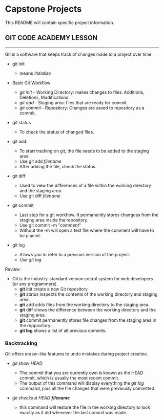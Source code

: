# Capstone Projects
This README will contain specific project information. 

## GIT CODE ACADEMY LESSON
---
Git is a software that keeps track of changes made to a project over time. 

* git init
  * means _Initialize_

* Basic Git Workflow
  * _git init_ - Working Directory: makes changes to files: Additions, Deletions, Modifications
  * _git add_ - Staging area: files that are ready for commit
  * _git commit_ - Repository: Changes are saved to repository as a commit. 

* git status
  * To check the status of changed files. 

* git add
  * To start tracking on git, the file needs to be added to the staging area
  * Use git add _filename_
  * After adding the file, check the status. 

* git diff
  * Used to view the differences of a file within the working directory and the staging area. 
  * Use git diff _filename_

* git commit
  * Last step for a git workflow. It permanently stores changess from the staging area inside the repository. 
  * Use git commit -m "_comment_" 
  * Without the -m will open a text file where the comment will have to be placed. 

* git log
  * Allows you to refer to a previous version of the project. 
  * Use _git log_


Review: 
* Git is the industry-standard version coltrol system for web developers (or any programmers). 
  * **git** init creats a new Git repository
  * **git** status inspects the contents of the working directory and staging area. 
  * **git** add adds files from the working directory to the staging area. 
  * **git** diff shows the difference between the working directory and the staging area. 
  * **git** commit permanently stores file changes from the staging area in the reppository. 
  * **git log** shows a list of all previous commits. 

### Backtracking
Git offers eraser-like features to undo mistakes during project creatino. 

* _git show HEAD_
    * The commit that you are currently own is known as the HEAD commit, which is usually the most recent commit. 
    * The output of this command will display everything the _git log_ command, plus all the file changes that were previously committed.

* _git checkout HEAD **filename**_ 
    * this command will restore the file in the working directory to look exactly as it did whenever the last commit was made. 

